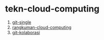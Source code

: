# tekn-cloud-computing
1.  [git-single](https://github.com/AnggitaAlbiantara/tekn-cloud-computing/blob/e02d50b761731389c94a74a11bb21d4ad03d9d45/minggu-01/git-single.md)
2.  [rangkuman-cloud-computing](https://github.com/AnggitaAlbiantara/tekn-cloud-computing/blob/e02d50b761731389c94a74a11bb21d4ad03d9d45/minggu-01/rangkuman-cloud-computing.md)
3.  [git-kolaborasi](https://github.com/AnggitaAlbiantara/tekn-cloud-computing/blob/e02d50b761731389c94a74a11bb21d4ad03d9d45/minggu-01/git-kolaborasi.md)
